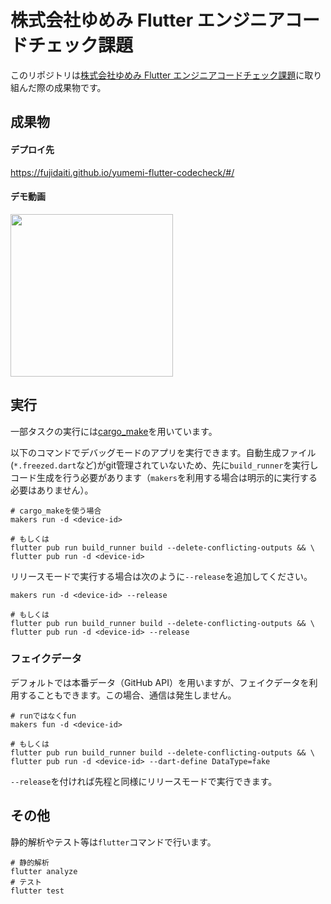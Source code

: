 # 株式会社ゆめみ Flutter エンジニアコードチェック課題

このリポジトリは[株式会社ゆめみ Flutter エンジニアコードチェック課題](https://github.com/yumemi-inc/flutter-engineer-codecheck.git)に取り組んだ際の成果物です。



## 成果物

#### デプロイ先

https://fujidaiti.github.io/yumemi-flutter-codecheck/#/

#### デモ動画

<img src="contents/demo.mov" width="260"/>


## 実行

一部タスクの実行には[cargo_make](https://github.com/sagiegurari/cargo-make)を用いています。



以下のコマンドでデバッグモードのアプリを実行できます。自動生成ファイル(`*.freezed.dart`など)がgit管理されていないため、先に`build_runner`を実行しコード生成を行う必要があります（`makers`を利用する場合は明示的に実行する必要はありません）。

```shell
# cargo_makeを使う場合
makers run -d <device-id>

# もしくは
flutter pub run build_runner build --delete-conflicting-outputs && \
flutter pub run -d <device-id>
```

リリースモードで実行する場合は次のように`--release`を追加してください。

```shell
makers run -d <device-id> --release

# もしくは
flutter pub run build_runner build --delete-conflicting-outputs && \
flutter pub run -d <device-id> --release
```



### フェイクデータ

デフォルトでは本番データ（GitHub API）を用いますが、フェイクデータを利用することもできます。この場合、通信は発生しません。

```shell
# runではなくfun
makers fun -d <device-id>

# もしくは
flutter pub run build_runner build --delete-conflicting-outputs && \
flutter pub run -d <device-id> --dart-define DataType=fake
```

`--release`を付ければ先程と同様にリリースモードで実行できます。



## その他

静的解析やテスト等は`flutter`コマンドで行います。

```shell
# 静的解析
flutter analyze
# テスト
flutter test
```

